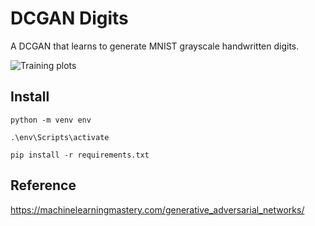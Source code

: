 # DCGAN Digits
A DCGAN that learns to generate MNIST grayscale handwritten digits.

 ![Training plots](training-plots.gif)

## Install

```
python -m venv env

.\env\Scripts\activate

pip install -r requirements.txt
```

## Reference

https://machinelearningmastery.com/generative_adversarial_networks/